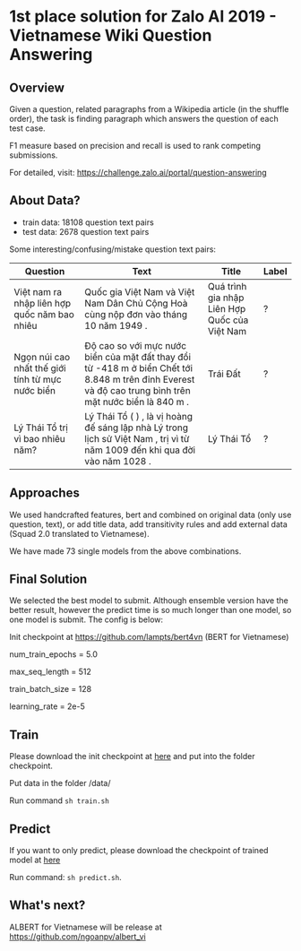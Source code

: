 # 1st place solution for Zalo AI 2019 - Vietnamese Wiki Question Answering

## Overview 
Given a question, related paragraphs from a Wikipedia article (in the shuffle order), the task is finding paragraph which answers the question of each test case.

F1 measure based on precision and recall is used to rank competing submissions. 

For detailed, visit: https://challenge.zalo.ai/portal/question-answering

## About Data?

- train data: 18108 question text pairs
- test data: 2678 question text pairs

Some interesting/confusing/mistake question text pairs:

| Question                                         | Text                                                                                                                                                    | Title                                         | Label |
|--------------------------------------------------|---------------------------------------------------------------------------------------------------------------------------------------------------------|-----------------------------------------------|-------|
| Việt nam ra nhập liên hợp quốc năm bao nhiêu     | Quốc gia Việt Nam và Việt Nam Dân Chủ Cộng Hoà cùng nộp đơn vào tháng 10 năm 1949 .                                                                     | Quá trình gia nhập Liên Hợp Quốc của Việt Nam |  ?    |
| Ngọn núi cao nhất thế giới tính từ mực nước biển | Độ cao so với mực nước biển của mặt đất thay đổi từ -418 m ở biển Chết tới 8.848 m trên đỉnh Everest và độ cao trung bình trên mặt nước biển là 840 m . | Trái Đất                                      | ?     |
| Lý Thái Tổ trị vì bao nhiêu năm?                 | Lý Thái Tổ ( ) , là vị hoàng đế sáng lập nhà Lý trong lịch sử Việt Nam , trị vì từ năm 1009 đến khi qua đời vào năm 1028 .                              | Lý Thái Tổ                                    | ?     |

## Approaches 

We used handcrafted features, bert and combined on original data (only use question, text), or add title data, add transitivity rules and add external data (Squad 2.0 translated to Vietnamese).

We have made 73 single models from the above combinations. 
## Final Solution 
We selected the best model to submit. Although ensemble version have the better result, however the predict time is so much longer than one model, so one model is submit. The config is below:

Init checkpoint at https://github.com/lampts/bert4vn (BERT for Vietnamese)

num_train_epochs = 5.0

max_seq_length = 512 

train_batch_size = 128

learning_rate = 2e-5


## Train 
Please download the init checkpoint at [here]() and put into the folder checkpoint.

Put data in the folder /data/

Run command ``` sh train.sh ```


## Predict
If you want to only predict, please download the checkpoint of trained model at [here]()

Run command: ``` sh predict.sh ```. 

## What's next?

ALBERT for Vietnamese will be release at https://github.com/ngoanpv/albert_vi 

